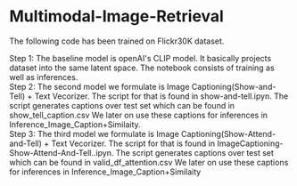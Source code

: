 # Multimodal-Image-Retrieval

The following code has been trained on Flickr30K dataset. <br>

Step 1: The baseline model is openAI's CLIP model. It basically projects dataset into the same latent space. The notebook consists of training as well as inferences. <br>
Step 2: The second model we formulate is Image Captioning(Show-and-Tell) + Text Vecorizer. The script for that is found in show-and-tell.ipyn. The script generates captions over test set which can be found in show_tell_caption.csv
We later on use these captions for inferences in Inference_Image_Caption+Similaity. <br>
Step 3: The third model we formulate is Image Captioning(Show-Attend-and-Tell) + Text Vecorizer. The script for that is found in ImageCaptioning-Show-Attend-And-Tell..ipyn. The script generates captions over test set which can be found in valid_df_attention.csv
We later on use these captions for inferences in Inference_Image_Caption+Similaity <br>
